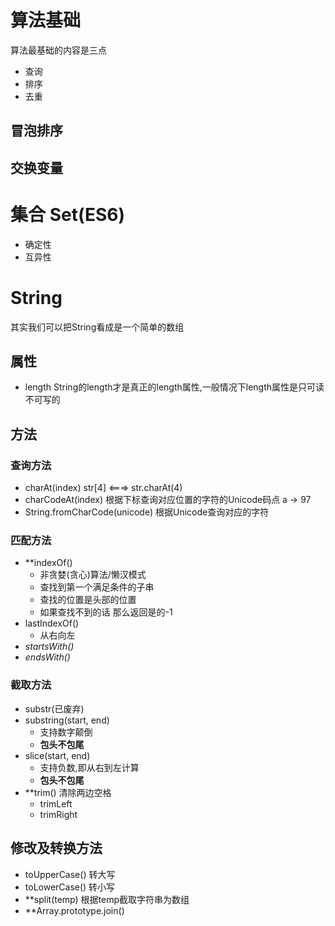 # 算法基础
算法最基础的内容是三点

+ 查询
+ 排序
+ 去重

## 冒泡排序
## 交换变量
# 集合 Set(ES6)

+ 确定性
+ 互异性  

# String
其实我们可以把String看成是一个简单的数组
## 属性
+ length String的length才是真正的length属性,一般情况下length属性是只可读不可写的

## 方法
### 查询方法

+ charAt(index) str[4] <===> str.charAt(4)
+ charCodeAt(index) 根据下标查询对应位置的字符的Unicode码点 a -> 97
+ String.fromCharCode(unicode) 根据Unicode查询对应的字符

### 匹配方法

+ **indexOf()   
  + 非贪婪(贪心)算法/懒汉模式 
  + 查找到第一个满足条件的子串 
  + 查找的位置是头部的位置 
  + 如果查找不到的话 那么返回是的-1
+ lastIndexOf()
  + 从右向左
+ *startsWith()*
+ *endsWith()*

### 截取方法

+ substr(已废弃)
+ substring(start, end) 
  + 支持数字颠倒
  + **包头不包尾**
+ slice(start, end) 
  + 支持负数,即从右到左计算
  + **包头不包尾**
+ **trim() 清除两边空格
  + trimLeft
  + trimRight

## 修改及转换方法

+ toUpperCase() 转大写
+ toLowerCase() 转小写
+ **split(temp) 根据temp截取字符串为数组
+ **Array.prototype.join()

